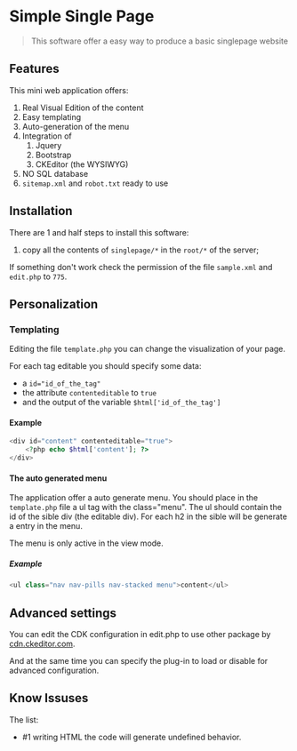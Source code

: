 Simple Single Page
==================

>This software offer a easy way to produce a basic singlepage website

## Features
This mini web application offers:

1.  Real Visual Edition of the content
2.  Easy templating
3.  Auto-generation of the menu
4.  Integration of
    1.  Jquery
    2.  Bootstrap
    3.  CKEditor (the WYSIWYG)
5.  NO SQL database
6.  `sitemap.xml` and `robot.txt` ready to use

## Installation
There are 1 and half steps to install this software:

1.  copy all the contents of `singlepage/*` in the `root/*` of the server;

If something don't work check the permission of the file `sample.xml` and `edit.php` to `775`.

## Personalization
### Templating
Editing the file `template.php` you can change the visualization of your page.

For each tag editable you should specify some data:

-   a `id="id_of_the_tag" `
-   the attribute `contenteditable` to `true`
-   and the output of the variable `$html['id_of_the_tag']`

#### Example
```php
<div id="content" contenteditable="true">
    <?php echo $html['content']; ?>
</div>
```
#### The auto generated menu
The application offer a auto generate menu. You should place in the  `template.php` file a ul tag with the class="menu". The ul should contain the id of the sible div (the editable div). For each h2 in the sible will be generate a entry in the menu. 

The menu is only active in the view mode.

##### Example
```php
<ul class="nav nav-pills nav-stacked menu">content</ul>
```

## Advanced settings
You can edit the CDK configuration in edit.php to use other package by [cdn.ckeditor.com](https://cdn.ckeditor.com).

And at the same time you can specify the plug-in to load or disable for advanced configuration.

## Know Issuses
The list:
-   #1 writing HTML the code will generate undefined behavior.
